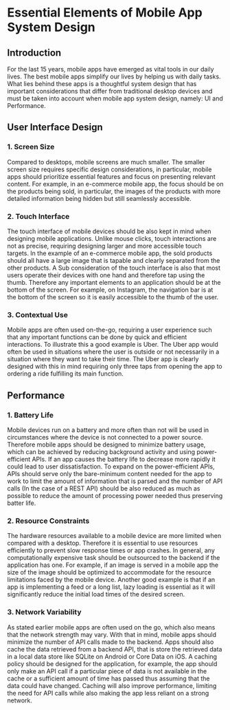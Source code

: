 # Essential Elements of Mobile App System Design

## Introduction
For the last 15 years, mobile apps have emerged as vital tools in our daily lives. The best mobile apps simplify our lives by helping us with daily tasks. What lies behind these apps is a thoughtful system design that has important considerations that differ from traditional desktop devices and must be taken into account when mobile app system design, namely: UI and Performance.


## User Interface Design

### 1. Screen Size
Compared to desktops, mobile screens are much smaller. The smaller screen size requires specific design considerations, in particular, mobile apps should prioritize essential features and focus on presenting relevant content. For example, in an e-commerce mobile app, the focus should be on the products being sold, in particular, the images of the products with more detailed information being hidden but still seamlessly accessible.

### 2. Touch Interface
The touch interface of mobile devices should be also kept in mind when designing mobile applications. Unlike mouse clicks, touch interactions are not as precise, requiring designing larger and more accessible touch targets. In the example of an e-commerce mobile app, the sold products should all have a large image that is tapable and clearly separated from the other products. A Sub consideration of the touch interface is also that most users operate their devices with one hand and therefore tap using the thumb. Therefore any important elements to an application should be at the bottom of the screen. For example, on Instagram, the navigation bar is at the bottom of the screen so it is easily accessible to the thumb of the user.

### 3. Contextual Use
Mobile apps are often used on-the-go, requiring a user experience such that any important functions can be done by quick and efficient interactions. To illustrate this a good example is Uber. The Uber app would often be used in situations where the user is outside or not necessarily in a situation where they want to take their time. The Uber app is clearly designed with this in mind requiring only three taps from opening the app to ordering a ride fulfilling its main function. 

## Performance 

### 1. Battery Life 
Mobile devices run on a battery and more often than not will be used in circumstances where the device is not connected to a power source. Therefore mobile apps should be designed to minimize battery usage, which can be achieved by reducing background activity and using power-efficient APIs. If an app causes the battery life to decrease more rapidly it could lead to user dissatisfaction. To expand on the power-efficient APIs, APIs should serve only the bare-minimum content needed for the app to work to limit the amount of information that is parsed and the number of API calls (In the case of a REST API) should be also reduced as much as possible to reduce the amount of processing power needed thus preserving batter life. 

### 2. Resource Constraints 
The hardware resources available to a mobile device are more limited when compared with a desktop. Therefore it is essential to use resources efficiently to prevent slow response times or app crashes. In general, any computationally expensive task should be outsourced to the backend if the application has one. For example, if an image is served in a mobile app the size of the image should be optimized to accommodate for the resource limitations faced by the mobile device. Another good example is that if an app is implementing a feed or a long list, lazy loading is essential as it will significantly reduce the initial load times of the desired screen.

### 3. Network Variability
As stated earlier mobile apps are often used on the go, which also means that the network strength may vary. With that in mind, mobile apps should minimize the number of API calls made to the backend. Apps should also cache the data retrieved from a backend API, that is store the retrieved data in a local data store like SQLite on Android or Core Data on iOS. A caching policy should be designed for the application, for example, the app should only make an API call if a particular piece of data is not available in the cache or a sufficient amount of time has passed thus assuming that the data could have changed. Caching will also improve performance, limiting the need for API calls while also making the app less reliant on a strong network.
